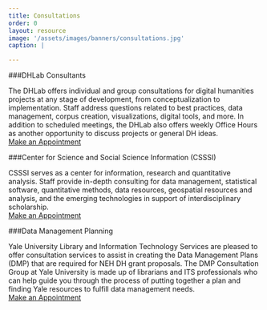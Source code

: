 ```yaml
---
title: Consultations
order: 0
layout: resource
image: '/assets/images/banners/consultations.jpg'
caption: |

---
```


###DHLab Consultants

The DHLab offers individual and group consultations for digital humanities projects at any stage of development, from conceptualization to implementation. Staff address questions related to best practices, data management, corpus creation, visualizations, digital tools, and more. In addition to scheduled meetings, the DHLab also offers weekly Office Hours as another opportunity to discuss projects or general DH ideas. <br/><a href='https://docs.google.com/forms/d/1s3Ne3Zex3WHHiDYZC1g5rSLrXLIoTK5rVx5k5p4-Ux0/prefill' class='color-button' target='_blank'>Make an Appointment</a>

###Center for Science and Social Science Information (CSSSI)

CSSSI serves as a center for information, research and quantitative analysis. Staff provide in-depth consulting for data management, statistical software, quantitative methods, data resources, geospatial resources and analysis, and the emerging technologies in support of interdisciplinary scholarship.<br/><a href='http://statlab.stat.yale.edu/' class='color-button' target='_blank'>Make an Appointment</a>

###Data Management Planning

Yale University Library and Information Technology Services are pleased to offer consultation services to assist in creating the Data Management Plans (DMP) that are required for NEH DH grant proposals. The DMP Consultation Group at Yale University is made up of librarians and ITS professionals who can help guide you through the process of putting together a plan and finding Yale resources to fulfill data management needs. <br/><a href='https://csssi.yale.edu/data-management-planning-consultation-request' class='color-button' target='_blank'>Make an Appointment</a>